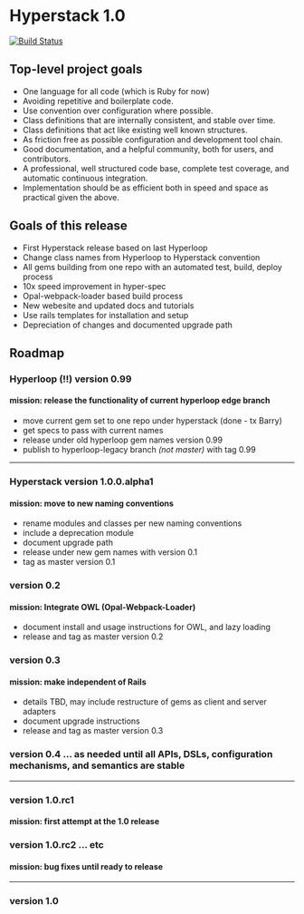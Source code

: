 # Hyperstack 1.0
[![Build Status](https://travis-ci.org/hyperstack-org/hyperstack.svg?branch=hyperloop-legacy)](https://travis-ci.org/hyperstack-org/hyperstack)

## Top-level project goals

+ One language for all code (which is Ruby for now)
+ Avoiding repetitive and boilerplate code.
+ Use convention over configuration where possible.
+ Class definitions that are internally consistent, and stable over time.
+ Class definitions that act like existing well known structures.
+ As friction free as possible configuration and development tool chain.
+ Good documentation, and a helpful community, both for users, and contributors.
+ A professional, well structured code base, complete test coverage, and automatic continuous integration.
+ Implementation should be as efficient both in speed and space as practical given the above.

## Goals of this release

+ First Hyperstack release based on last Hyperloop
+ Change class names from Hyperloop to Hyperstack convention
+ All gems building from one repo with an automated test, build, deploy process
+ 10x speed improvement in hyper-spec
+ Opal-webpack-loader based build process
+ New webesite and updated docs and tutorials
+ Use rails templates for installation and setup
+ Depreciation of changes and documented upgrade path

## Roadmap

### Hyperloop (!!) version 0.99

#### mission:  release the functionality of current hyperloop edge branch

+ move current gem set to one repo under hyperstack (done - tx Barry)
+ get specs to pass with current names
+ release under old hyperloop gem names version 0.99
+ publish to hyperloop-legacy branch *(not master)* with tag 0.99

------

### Hyperstack version 1.0.0.alpha1

#### mission: move to new naming conventions

+ rename modules and classes per new naming conventions
+ include a deprecation module
+ document upgrade path
+ release under new gem names with version 0.1
+ tag as master version  0.1

### version 0.2

#### mission:  Integrate OWL (Opal-Webpack-Loader)

+ document install and usage instructions for OWL, and lazy loading
+ release and tag as master version 0.2

### version 0.3

#### mission: make independent of Rails

+ details TBD, may include restructure of gems as client and server adapters
+ document upgrade instructions
+ release and tag as master version 0.3

### version 0.4 ... as needed until all APIs, DSLs, configuration mechanisms, and semantics are stable

------

### version 1.0.rc1

#### mission: first attempt at the 1.0 release

### version 1.0.rc2 … etc

#### mission: bug fixes until ready to release

------

### version 1.0
